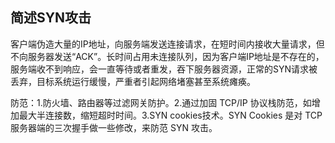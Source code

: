 ## 简述SYN攻击

客户端伪造大量的IP地址，向服务端发送连接请求，在短时间内接收大量请求，但不向服务器发送“ACK”。长时间占用未连接队列，因为客户端IP地址是不存在的，服务端收不到响应，会一直等待或者重发，吞下服务器资源，正常的SYN请求被丢弃，目标系统运行缓慢，严重者引起网络堵塞甚至系统瘫痪。

防范：1.防火墙、路由器等过滤网关防护。2.通过加固 TCP/IP 协议栈防范，如增加最大半连接数，缩短超时时间。3.SYN cookies技术。SYN Cookies 是对 TCP 服务器端的三次握手做一些修改，来防范 SYN 攻击。
